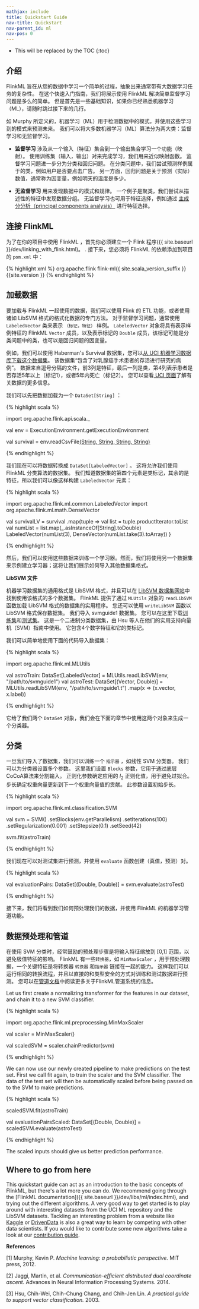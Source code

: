 ```yaml
---
mathjax: include
title: Quickstart Guide
nav-title: Quickstart
nav-parent_id: ml
nav-pos: 0
---
```

<!--
Licensed to the Apache Software Foundation (ASF) under one
or more contributor license agreements.  See the NOTICE file
distributed with this work for additional information
regarding copyright ownership.  The ASF licenses this file
to you under the Apache License, Version 2.0 (the
"License"); you may not use this file except in compliance
with the License.  You may obtain a copy of the License at

  http://www.apache.org/licenses/LICENSE-2.0

Unless required by applicable law or agreed to in writing,
software distributed under the License is distributed on an
"AS IS" BASIS, WITHOUT WARRANTIES OR CONDITIONS OF ANY
KIND, either express or implied.  See the License for the
specific language governing permissions and limitations
under the License.
-->

* This will be replaced by the TOC
{:toc}

## 介绍

FlinkML 旨在从您的数据中学习一个简单的过程，抽象出来通常带有大数据学习任务的复杂性。 在这个快速入门指南，我们将展示使用 FlinkML 解决简单监督学习问题是多么的简单。 但是首先是一些基础知识，如果你已经熟悉机器学习（ML），请随时跳过接下来的几行。

如 Murphy 所定义的，机器学习（ML）用于检测数据中的模式，并使用这些学习到的模式来预测未来。 我们可以将大多数机器学习（ML）算法分为两大类：监督学习和无监督学习。

* **监督学习** 涉及从一个输入（特征）集合到一个输出集合学习一个功能（映射）。 使用训练集（输入，输出）对来完成学习，我们用来近似映射函数。 监督学习问题进一步分为分类和回归问题。 在分类问题中，我们尝试预测样例属于的类，例如用户是否要点击广告。 另一方面，回归问题是关于预测（实际）数值，通常称为因变量，例如明天的温度是多少。

* **无监督学习** 用来发现数据中的模式和规律。 一个例子是聚类，我们尝试从描述性的特征中发现数据分组。 无监督学习也可用于特征选择，例如通过 [主成分分析（principal components analysis）](https://en.wikipedia.org/wiki/Principal_component_analysis) 进行特征选择。

## 连接 FlinkML

为了在你的项目中使用 FlinkML ，首先你必须建立一个 Flink 程序({{ site.baseurl }}/dev/linking_with_flink.html)。 .
接下来，您必须将 FlinkML 的依赖添加到项目的 `pom.xml` 中：

{% highlight xml %}
<dependency>
  <groupId>org.apache.flink</groupId>
  <artifactId>flink-ml{{ site.scala_version_suffix }}</artifactId>
  <version>{{site.version }}</version>
</dependency>
{% endhighlight %}

## 加载数据

要加载与 FlinkML 一起使用的数据，我们可以使用 Flink 的 ETL 功能，或者使用诸如 LibSVM 格式的格式化数据的专门方法。 对于监督学习问题，通常使用 `LabeledVector` 类来表示 `（标记，特征）` 样例。 `LabeledVector` 对象将具有表示样例特征的 FlinkML `Vector` 成员，以及表示标记的 `Double` 成员，该标记可能是分类问题中的类，也可以是回归问题的因变量。

例如，我们可以使用 Haberman's Survival 数据集，您可以[从 UCI 机器学习数据库下载这个数据集](http://archive.ics.uci.edu/ml/machine-learning-databases/haberman/haberman.data)。 该数据集“包含了对乳腺癌手术患者的存活进行研究的病例”。 数据来自逗号分隔的文件，前3列是特征，最后一列是类，第4列表示患者是否存活5年以上（标记1），或者5年内死亡（标记2）。 您可以查看[ UCI 页面](https://archive.ics.uci.edu/ml/datasets/Haberman%27s+Survival)了解有关数据的更多信息。

我们可以先把数据加载为一个 `DataSet[String]` ：

{% highlight scala %}

import org.apache.flink.api.scala._

val env = ExecutionEnvironment.getExecutionEnvironment

val survival = env.readCsvFile[(String, String, String, String)]("/path/to/haberman.data")

{% endhighlight %}

我们现在可以将数据转换成 `DataSet[LabeledVector]` 。 这将允许我们使用 FlinkML 分类算法的数据集。 我们知道数据集的第四个元素是类标记，其余的是特征，所以我们可以像这样构建 `LabeledVector` 元素：

{% highlight scala %}

import org.apache.flink.ml.common.LabeledVector
import org.apache.flink.ml.math.DenseVector

val survivalLV = survival
  .map{tuple =>
    val list = tuple.productIterator.toList
    val numList = list.map(_.asInstanceOf[String].toDouble)
    LabeledVector(numList(3), DenseVector(numList.take(3).toArray))
  }

{% endhighlight %}

然后，我们可以使用这些数据来训练一个学习器。然而，我们将使用另一个数据集来示例建立学习器；这将让我们展示如何导入其他数据集格式。

**LibSVM 文件**

机器学习数据集的通用格式是 LibSVM 格式，并且可以在 [LibSVM 数据集网站](http://www.csie.ntu.edu.tw/~cjlin/libsvmtools/datasets/)中找到使用该格式的多个数据集。 FlinkML 提供了通过 `MLUtils` 对象的 `readLibSVM` 函数加载 LibSVM 格式的数据集的实用程序。 您还可以使用 `writeLibSVM` 函数以 LibSVM 格式保存数据集。 我们导入 svmguide1 数据集。 您可以在这里下载[训练集](http://www.csie.ntu.edu.tw/~cjlin/libsvmtools/datasets/binary/svmguide1)和[测试集](http://www.csie.ntu.edu.tw/~cjlin/libsvmtools/datasets/binary/svmguide1.t)。 这是一个二进制分类数据集，由 Hsu 等人在他们的实用支持向量机（SVM）指南中使用。 它包含4个数字特征和它的类标记。

我们可以简单地使用下面的代码导入数据集：

{% highlight scala %}

import org.apache.flink.ml.MLUtils

val astroTrain: DataSet[LabeledVector] = MLUtils.readLibSVM(env, "/path/to/svmguide1")
val astroTest: DataSet[(Vector, Double)] = MLUtils.readLibSVM(env, "/path/to/svmguide1.t")
      .map(x => (x.vector, x.label))

{% endhighlight %}

它给了我们两个 `DataSet` 对象，我们会在下面的章节中使用这两个对象来生成一个分类器。

## 分类

一旦我们导入了数据集，我们可以训练一个 `指示器` ，如线性 SVM 分类器。 我们可以为分类器设置多个参数。 这里我们设置 `Blocks` 参数，它用于通过底层CoCoA算法来分割输入。 正则化参数确定应用的 $l_2$ 正则化值，用于避免过拟合。 步长确定权重向量更新到下一个权重向量值的贡献。 此参数设置初始步长。

{% highlight scala %}

import org.apache.flink.ml.classification.SVM

val svm = SVM()
  .setBlocks(env.getParallelism)
  .setIterations(100)
  .setRegularization(0.001)
  .setStepsize(0.1)
  .setSeed(42)

svm.fit(astroTrain)

{% endhighlight %}

我们现在可以对测试集进行预测，并使用 `evaluate` 函数创建（真值，预测）对。

{% highlight scala %}

val evaluationPairs: DataSet[(Double, Double)] = svm.evaluate(astroTest)

{% endhighlight %}

接下来，我们将看到我们如何预处理我们的数据，并使用 FlinkML 的机器学习管道功能。

## 数据预处理和管道

在使用 SVM 分类时，经常鼓励的预处理步骤是将输入特征缩放到 [0,1] 范围，以避免极值特征的影响。 FlinkML 有一些`转换器`，如 `MinMaxScaler` ，用于预处理数据，一个关键特征是将转换器 `转换器` 和`指示器` 链接在一起的能力。 这样我们可以运行相同的转换流程，并且以直接的和类型安全的方式对训练和测试数据进行预测。 您可以在[管道文档](pipelines.html)中阅读更多关于FlinkML管道系统的信息。

Let us first create a normalizing transformer for the features in our dataset, and chain it to a
new SVM classifier.

{% highlight scala %}

import org.apache.flink.ml.preprocessing.MinMaxScaler

val scaler = MinMaxScaler()

val scaledSVM = scaler.chainPredictor(svm)

{% endhighlight %}

We can now use our newly created pipeline to make predictions on the test set.
First we call fit again, to train the scaler and the SVM classifier.
The data of the test set will then be automatically scaled before being passed on to the SVM to
make predictions.

{% highlight scala %}

scaledSVM.fit(astroTrain)

val evaluationPairsScaled: DataSet[(Double, Double)] = scaledSVM.evaluate(astroTest)

{% endhighlight %}

The scaled inputs should give us better prediction performance.

## Where to go from here

This quickstart guide can act as an introduction to the basic concepts of FlinkML, but there's a lot
more you can do.
We recommend going through the [FlinkML documentation]({{ site.baseurl }}/dev/libs/ml/index.html), and trying out the different
algorithms.
A very good way to get started is to play around with interesting datasets from the UCI ML
repository and the LibSVM datasets.
Tackling an interesting problem from a website like [Kaggle](https://www.kaggle.com) or
[DrivenData](http://www.drivendata.org/) is also a great way to learn by competing with other
data scientists.
If you would like to contribute some new algorithms take a look at our
[contribution guide](contribution_guide.html).

**References**

<a name="murphy"></a>[1] Murphy, Kevin P. *Machine learning: a probabilistic perspective.* MIT
press, 2012.

<a name="jaggi"></a>[2] Jaggi, Martin, et al. *Communication-efficient distributed dual
coordinate ascent.* Advances in Neural Information Processing Systems. 2014.

<a name="hsu"></a>[3] Hsu, Chih-Wei, Chih-Chung Chang, and Chih-Jen Lin.
 *A practical guide to support vector classification.* 2003.
